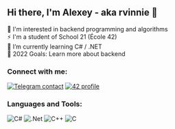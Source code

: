 ## Hi there, I'm Alexey - aka rvinnie 👋

🌱 I'm interested in backend programming and algorithms  
⚡ I'm a student of School 21 (École 42)  
🎯 I’m currently learning C# / .NET  
🥅 2022 Goals: Learn more about backend

### Connect with me:
[![Telegram contact][telegram_badge]][telegram_link]
[![42 profile][42_badge]][42_link]

### Languages and Tools:
![C#](https://img.shields.io/badge/C%23-239120?style=for-the-badge&logo=C-sharp&logoColor=white)
![.Net](https://img.shields.io/badge/.NET-5C2D91?style=for-the-badge&logo=.net&logoColor=white)
![C++](https://img.shields.io/badge/C%2B%2B-00599C?style=for-the-badge&logo=C%2B%2B&logoColor=white)
![C](https://img.shields.io/badge/C-A8B9CC?style=for-the-badge&logo=c&logoColor=white)


[telegram_link]: https://t.me/fedoseev_alexey
[telegram_badge]: https://img.shields.io/badge/Telegram-2CA5E0?style=for-the-badge&logo=telegram&logoColor=white "Telegram contact"

[42_link]: https://profile.intra.42.fr/users/rvinnie
[42_badge]: https://img.shields.io/badge/Ecole42-000000?style=for-the-badge&logo=42&logoColor=white "Ecole 42 profile"
